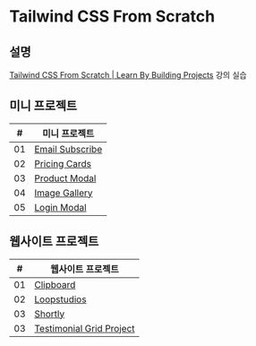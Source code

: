 # Tailwind CSS From Scratch

## 설명

[Tailwind CSS From Scratch | Learn By Building Projects](https://kmooc.udemy.com/course/tailwind-from-scratch/) 강의 실습

## 미니 프로젝트

| #   | 미니 프로젝트                                                |
| --- | ------------------------------------------------------------ |
| 01  | [Email Subscribe](./mini-projects/email-subscribe/README.md) |
| 02  | [Pricing Cards](./mini-projects/pricing-cards/README.md)     |
| 03  | [Product Modal](./mini-projects/product-modal/README.md)     |
| 04  | [Image Gallery](./mini-projects/image-gallery/README.md)     |
| 05  | [Login Modal](./mini-projects/login-modal/README.md)         |

## 웹사이트 프로젝트

| #   | 웹사이트 프로젝트                                                         |
| --- | ------------------------------------------------------------------------- |
| 01  | [Clipboard](./website-projects/clipboard/README.md)                       |
| 02  | [Loopstudios](./website-projects/loopstudios/README.md)                   |
| 03  | [Shortly](./website-projects/shortly/README.md)                           |
| 03  | [Testimonial Grid Project](./website-projects/testimonial-grid/README.md) |
